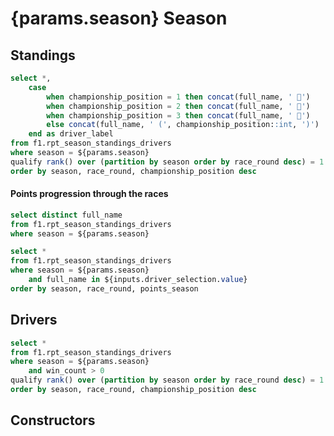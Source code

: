 # {params.season} Season

## Standings

```sql driver_standings
select *,
    case
        when championship_position = 1 then concat(full_name, ' 🥇')
        when championship_position = 2 then concat(full_name, ' 🥈')
        when championship_position = 3 then concat(full_name, ' 🥉')
        else concat(full_name, ' (', championship_position::int, ')')
    end as driver_label
from f1.rpt_season_standings_drivers
where season = ${params.season}
qualify rank() over (partition by season order by race_round desc) = 1
order by season, race_round, championship_position desc
```

<BarChart
    title="Drivers World Championships"
    subtitle="Points total for the {params.season} season"
    data={driver_standings}
    x=driver_label
    y=points_season
    swapXY=true
    labels=true
/>

####  Points progression through the races

```sql drivers
select distinct full_name
from f1.rpt_season_standings_drivers
where season = ${params.season}
```

<Dropdown
    data={drivers}
    name=driver_selection
    title="Drivers"
    multiple=true
    value=full_name
/>

```sql driver_standings_timeline
select *
from f1.rpt_season_standings_drivers
where season = ${params.season}
    and full_name in ${inputs.driver_selection.value}
order by season, race_round, points_season
```

<LineChart 
    data={driver_standings_timeline}
    x=race_round
    xMin=1
    y=points_season 
    series=full_name
/>

## Drivers

```sql driver_wins
select *
from f1.rpt_season_standings_drivers
where season = ${params.season}
    and win_count > 0
qualify rank() over (partition by season order by race_round desc) = 1
order by season, race_round, championship_position desc
```

<BarChart
    title="Races Wins per Driver"
    subtitle="Win count for the {params.season} season"
    data={driver_wins}
    x=full_name
    y=win_count
    swapXY=true
    labels=true
/>

## Constructors
